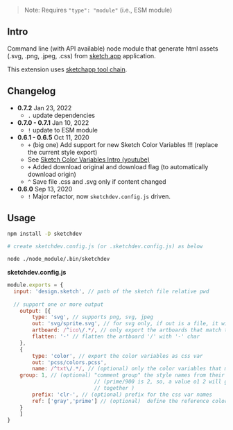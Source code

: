 > Note: Requires `"type": "module"` (i.e., ESM module)

## Intro

Command line (with API available) node module that generate html assets (.svg, .png, .jpeg, .css) from [sketch.app](https://www.sketch.com/) application.

This extension uses [sketchapp tool chain](https://developer.sketch.com/cli/).


## Changelog

- **0.7.2** Jan 23, 2022
  - `.` update dependencies
- **0.7.0 - 0.7.1** Jan 10, 2022
  - `!` update to ESM module
- **0.6.1 - 0.6.5** Oct 11, 2020
  - `+` (big one) Add support for new Sketch Color Variables !!! (replace the current style export)
  - See [Sketch Color Variables Intro (youtube)](https://www.youtube.com/watch?v=3_dvCpetsgc)
  - `+` Added download original and download flag (to automatically download origin)
  - `^` Save file .css and .svg only if content changed	
- **0.6.0** Sep 13, 2020
  - `!` Major refactor, now `sketchdev.config.js` driven. 


## Usage

```sh
npm install -D sketchdev

# create sketchdev.config.js (or .sketchdev.config.js) as below

node ./node_module/.bin/sketchdev
```

**sketchdev.config.js**
```js
module.exports = {
  input: 'design.sketch', // path of the sketch file relative pwd
  
  // support one or more output
	output: [{
		type: 'svg', // supports png, svg, jpeg
		out: 'svg/sprite.svg', // for svg only, if out is a file, it will create a sprite svg
		artboard: /^ico\/.*/, // only export the artboards that match this regex
		flatten: '-' // flatten the artboard '/' with '-' char 
	},
	{
		type: 'color', // export the color variables as css var
		out: 'pcss/colors.pcss',
		name: /^txt\/.*/, // (optional) only the color variables that match txt
    group: 1, // (optional) "comment group" the style names from their number of path element 
							// (prime/900 is 2, so, a value o1 2 will group all of the prime/* 
							// together )
		prefix: 'clr-', // (optional) prefix for the css var names
		ref: ['gray','prime'] // (optional)  define the reference colors that others will use if match
	}
	]
}
```
